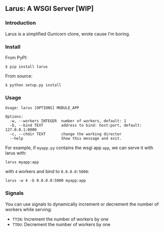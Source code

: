 Larus: A WSGI Server [WIP]
--------------------------

### Introduction

Larus is a simplified Gunicorn clone, wrote cause I'm boring.

### Install

From PyPI:

    $ pip install larus

From source:

    $ python setup.py install

### Usage

    Usage: larus [OPTIONS] MODULE_APP

    Options:
      -w, --workers INTEGER  number of workers, default: 1
      -b, --bind TEXT        address to bind: host:port, default: 127.0.0.1:8000
      -c, --chdir TEXT       change the working director
      --help                 Show this message and exit.

For example, if `myapp.py` contains the wsgi app `app`, we can serve it with larus with:

    larus myapp:app

with `4` workers and bind to `0.0.0.0:5000`:

    larus -w 4 -b 0.0.0.0:5000 myapp:app

### Signals

You can use signals to dynamically increment or decrement the number of workers while serving:

* `TTIN`: Increment the number of workers by one
* `TTOU`: Decrement the number of workers by one
